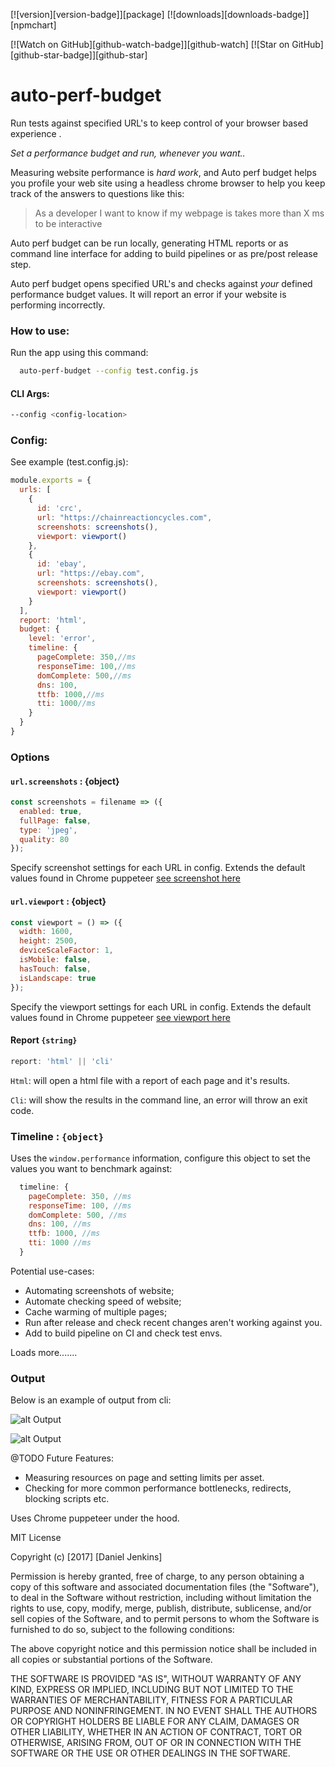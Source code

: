 [![version][version-badge]][package]
[![downloads][downloads-badge]][npmchart]

[![Watch on GitHub][github-watch-badge]][github-watch]
[![Star on GitHub][github-star-badge]][github-star]

# auto-perf-budget
Run tests against specified URL's to keep control of your browser based experience . 

*Set a performance budget and run, whenever you want..*

Measuring website performance is *hard work*, and Auto perf budget helps you profile your web site using a headless chrome browser to help you keep track of the answers to questions like this:

> As a developer I want to know if my webpage is takes more than X ms to be interactive

Auto perf budget can be run locally, generating HTML reports or as command line interface for adding to build pipelines or as pre/post release step.

Auto perf budget opens specified URL's and checks against *your* defined performance budget values. It will report an error if your website is performing incorrectly.


### How to use:
Run the app using this command:
```bash
  auto-perf-budget --config test.config.js
```
#### CLI Args:
```bash
--config <config-location>
```
### Config:
See example (test.config.js):
```javascript
module.exports = {
  urls: [
    {
      id: 'crc',
      url: "https://chainreactioncycles.com",
      screenshots: screenshots(),
      viewport: viewport()
    },
    {
      id: 'ebay',
      url: "https://ebay.com",
      screenshots: screenshots(),
      viewport: viewport()
    }
  ],
  report: 'html',
  budget: {
    level: 'error',
    timeline: {
      pageComplete: 350,//ms
      responseTime: 100,//ms
      domComplete: 500,//ms
      dns: 100,
      ttfb: 1000,//ms
      tti: 1000//ms
    }
  }
}
```

### Options

#### `url.screenshots` : {object}
```javascript
const screenshots = filename => ({
  enabled: true,
  fullPage: false,
  type: 'jpeg',
  quality: 80
}); 
```
Specify screenshot settings for each URL in config. Extends the default values found in Chrome puppeteer
[see screenshot here](https://github.com/GoogleChrome/puppeteer/blob/master/docs/api.md#pagescreenshotoptions)

#### `url.viewport` : {object}
```javascript
const viewport = () => ({
  width: 1600,
  height: 2500,
  deviceScaleFactor: 1,
  isMobile: false,
  hasTouch: false,
  isLandscape: true
}); 
```
Specify the viewport settings for each URL in config. Extends the default values found in Chrome puppeteer
[see viewport here](https://github.com/GoogleChrome/puppeteer/blob/master/docs/api.md#pageviewport)

#### Report `{string}`
``` javascript
report: 'html' || 'cli' 
````
`Html`: will open a html file with a report of each page and it's results.

`Cli`: will show the results in the command line, an error will throw an exit code.

### Timeline : `{object}`
Uses the `window.performance` information, configure this object to set the values you want to benchmark against:
```javascript
  timeline: {
    pageComplete: 350, //ms
    responseTime: 100, //ms
    domComplete: 500, //ms
    dns: 100, //ms
    ttfb: 1000, //ms
    tti: 1000 //ms
  }
```

Potential use-cases:
- Automating screenshots of website;
- Automate checking speed of website;
- Cache warming of multiple pages;
- Run after release and check recent changes aren't working against you.
- Add to build pipeline on CI and check test envs.

Loads more.......

### Output

Below is an example of output from cli:
 
![alt Output][OP]

[OP]: img/output.png "Logo Title Text 2"
 
![alt Output][OPHTML]

[OPHTML]: img/html-report.png "HTML REPORT"


@TODO Future Features:

- Measuring resources on page and setting limits per asset.
- Checking for more common performance bottlenecks, redirects, blocking scripts etc.

Uses Chrome puppeteer under the hood.

MIT License

Copyright (c) [2017] [Daniel Jenkins]

Permission is hereby granted, free of charge, to any person obtaining a copy
of this software and associated documentation files (the "Software"), to deal
in the Software without restriction, including without limitation the rights
to use, copy, modify, merge, publish, distribute, sublicense, and/or sell
copies of the Software, and to permit persons to whom the Software is
furnished to do so, subject to the following conditions:

The above copyright notice and this permission notice shall be included in all
copies or substantial portions of the Software.

THE SOFTWARE IS PROVIDED "AS IS", WITHOUT WARRANTY OF ANY KIND, EXPRESS OR
IMPLIED, INCLUDING BUT NOT LIMITED TO THE WARRANTIES OF MERCHANTABILITY,
FITNESS FOR A PARTICULAR PURPOSE AND NONINFRINGEMENT. IN NO EVENT SHALL THE
AUTHORS OR COPYRIGHT HOLDERS BE LIABLE FOR ANY CLAIM, DAMAGES OR OTHER
LIABILITY, WHETHER IN AN ACTION OF CONTRACT, TORT OR OTHERWISE, ARISING FROM,
OUT OF OR IN CONNECTION WITH THE SOFTWARE OR THE USE OR OTHER DEALINGS IN THE
SOFTWARE.
